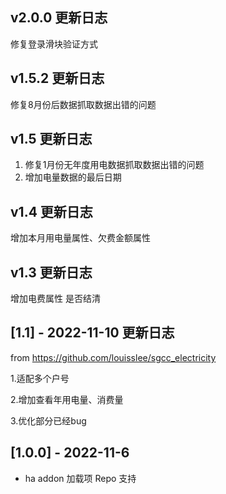 ##  v2.0.0 更新日志
修复登录滑块验证方式

##  v1.5.2 更新日志
修复8月份后数据抓取数据出错的问题

##  v1.5 更新日志
1. 修复1月份无年度用电数据抓取数据出错的问题
2. 增加电量数据的最后日期

## v1.4 更新日志

增加本月用电量属性、欠费金额属性 

## v1.3 更新日志

增加电费属性 是否结清 

## [1.1] - 2022-11-10 更新日志

from https://github.com/louisslee/sgcc_electricity

1.适配多个户号

2.增加查看年用电量、消费量

3.优化部分已经bug

## [1.0.0] - 2022-11-6

* ha addon 加载项 Repo 支持
